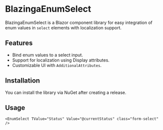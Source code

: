 # BlazingaEnumSelect

BlazingaEnumSelect is a Blazor component library for easy integration of enum values in `select` elements with localization support.

## Features

- Bind enum values to a select input.
- Support for localization using Display attributes.
- Customizable UI with `AdditionalAttributes`.

## Installation

You can install the library via NuGet after creating a release.

## Usage

```razor
<EnumSelect TValue="Status" Value="@currentStatus" class="form-select" />
```
